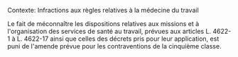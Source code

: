 Contexte: Infractions aux règles relatives  à la médecine du travail

Le fait de méconnaître les dispositions relatives aux missions et à l'organisation des services de santé au travail, prévues aux articles L. 4622-1 à L. 4622-17 ainsi que celles des décrets pris pour leur application, est puni de l'amende prévue pour les contraventions de la cinquième classe.